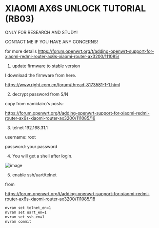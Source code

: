 # XIAOMI AX6S UNLOCK TUTORIAL (RB03) 

ONLY FOR RESEARCH AND STUDY! 

CONTACT ME IF YOU HAVE ANY CONCERNS!

for more details https://forum.openwrt.org/t/adding-openwrt-support-for-xiaomi-redmi-router-ax6s-xiaomi-router-ax3200/111085/

1. update firmware to stable version

I download the firmware from here.

https://www.right.com.cn/forum/thread-8173581-1-1.html


2. decrypt password from S/N

copy from namidairo's posts: 

https://forum.openwrt.org/t/adding-openwrt-support-for-xiaomi-redmi-router-ax6s-xiaomi-router-ax3200/111085/16


3. telnet 192.168.31.1

username: root

password: your password

4. You will get a shell after login.

![image](https://user-images.githubusercontent.com/3883941/156363993-b6ea1b61-e1c7-464a-a797-e42e77e0394d.png)


5. enable ssh/uart/telnet

from 

https://forum.openwrt.org/t/adding-openwrt-support-for-xiaomi-redmi-router-ax6s-xiaomi-router-ax3200/111085/18


```bash
nvram set telnet_en=1
nvram set uart_en=1
nvram set ssh_en=1
nvram commit
```

